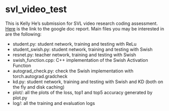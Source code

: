 # svl_video_test

This is Kelly He’s submission for SVL video research coding assessment. [Here](https://docs.google.com/document/d/1kWkoZbcsIklhWM9ORHZY4a1gSNI69jdmjC_t5Db1x78/edit?usp=sharing) is the link to the google doc report. Main files you may be interested in are the following:
- student.py: student network, training and testing with ReLu
- student_swish.py: student network, training and testing with Swish
- resnet.py: teacher network, training and testing with Swish
- swish_function.cpp: C++ implementation of the Swish Activation Function
- autograd_check.py: check the Swish implementation with torch.autograd.gradcheck
- kd.py: student network, training and testing with Swish and KD (both on the fly and disk caching)
- plot/: all the plots of the loss, top1 and top5 accuracy generated by plot.py
- log/: all the training and evaluation logs
